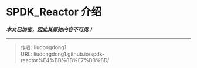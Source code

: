 # SPDK_Reactor 介绍

***本文已加密，因此其原始内容不可见！***

---

> 作者: liudongdong1  
> URL: liudongdong1.github.io/spdk-reactor%E4%BB%8B%E7%BB%8D/  

